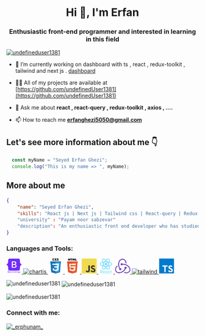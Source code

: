 <h1 align="center">Hi 👋, I'm Erfan</h1>
<h3 align="center">Enthusiastic front-end programmer and interested in learning in this field</h3>

<p align="left"> <a href="https://github.com/ryo-ma/github-profile-trophy"><img src="https://github-profile-trophy.vercel.app/?username=undefineduser1381" alt="undefineduser1381" /></a> </p>

- 🔭 I’m currently working on dashboard with ts , react , redux-toolkit , tailwind and next js . [dashboard](https://github.com/undefinedUser1381/dashboard)

- 👨‍💻 All of my projects are available at [https://github.com/undefinedUser1381](https://github.com/undefinedUser1381)

- 💬 Ask me about **react , react-query , redux-toolkit , axios , ....**

- 📫 How to reach me **erfanghezi5050@gmail.com**

## Let's see more information about me 👇
```javascript
  const myName = "Seyed Erfan Ghezi";
  console.log("This is my name => ", myName);
```
## More about me
``` json
{
    "name": "Seyed Erfan Ghezi",
    "skills": "React js | Next js | Tailwind css | React-query | Redux-toolkit | Axios | and some libraries like swiper , i18next , ..."
    "university" : "Payam noor sabzevar"
    "description": "An enthusiastic front end developer who has studied in this field for about 2 years. My abilities: React, Tailwind css, React libraries and JS libraries,Git,Github. Currently learning next.js"
}
```

<h3 align="left">Languages and Tools:</h3>
<p align="left"> <a href="https://getbootstrap.com" target="_blank" rel="noreferrer"> <img src="https://raw.githubusercontent.com/devicons/devicon/master/icons/bootstrap/bootstrap-plain-wordmark.svg" alt="bootstrap" width="40" height="40"/> </a> <a href="https://www.chartjs.org" target="_blank" rel="noreferrer"> <img src="https://www.chartjs.org/media/logo-title.svg" alt="chartjs" width="40" height="40"/> </a> <a href="https://www.w3schools.com/css/" target="_blank" rel="noreferrer"> <img src="https://raw.githubusercontent.com/devicons/devicon/master/icons/css3/css3-original-wordmark.svg" alt="css3" width="40" height="40"/> </a> <a href="https://www.w3.org/html/" target="_blank" rel="noreferrer"> <img src="https://raw.githubusercontent.com/devicons/devicon/master/icons/html5/html5-original-wordmark.svg" alt="html5" width="40" height="40"/> </a> <a href="https://developer.mozilla.org/en-US/docs/Web/JavaScript" target="_blank" rel="noreferrer"> <img src="https://raw.githubusercontent.com/devicons/devicon/master/icons/javascript/javascript-original.svg" alt="javascript" width="40" height="40"/> </a> <a href="https://reactjs.org/" target="_blank" rel="noreferrer"> <img src="https://raw.githubusercontent.com/devicons/devicon/master/icons/react/react-original-wordmark.svg" alt="react" width="40" height="40"/> </a> <a href="https://redux.js.org" target="_blank" rel="noreferrer"> <img src="https://raw.githubusercontent.com/devicons/devicon/master/icons/redux/redux-original.svg" alt="redux" width="40" height="40"/> </a> <a href="https://tailwindcss.com/" target="_blank" rel="noreferrer"> <img src="https://www.vectorlogo.zone/logos/tailwindcss/tailwindcss-icon.svg" alt="tailwind" width="40" height="40"/> </a> <a href="https://www.typescriptlang.org/" target="_blank" rel="noreferrer"> <img src="https://raw.githubusercontent.com/devicons/devicon/master/icons/typescript/typescript-original.svg" alt="typescript" width="40" height="40"/> </a> </p>

<p><img align="left" src="https://github-readme-stats.vercel.app/api/top-langs?username=undefineduser1381&show_icons=true&locale=en&layout=compact" alt="undefineduser1381" /></p>

<p>&nbsp;<img align="center" src="https://github-readme-stats.vercel.app/api?username=undefineduser1381&show_icons=true&locale=en" alt="undefineduser1381" /></p>

<p><img align="center" src="https://github-readme-streak-stats.herokuapp.com/?user=undefineduser1381&" alt="undefineduser1381" /></p>

<h3 align="left">Connect with me:</h3>
<p align="left">
<a href="https://instagram.com/_erphunam_" target="blank"><img align="center" src="https://raw.githubusercontent.com/rahuldkjain/github-profile-readme-generator/master/src/images/icons/Social/instagram.svg" alt="_erphunam_" height="30" width="40" /></a>
</p>
